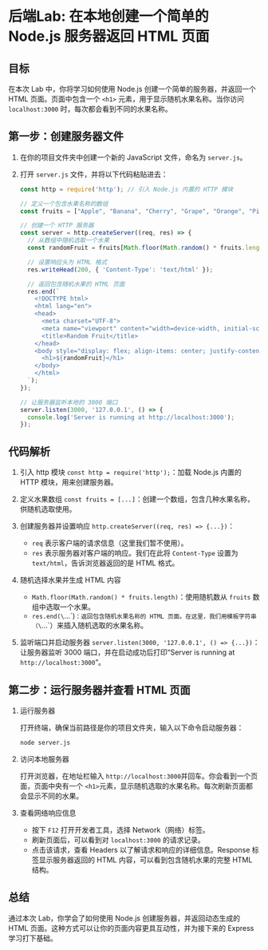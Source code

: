 # 后端Lab: 在本地创建一个简单的 Node.js 服务器返回 HTML 页面

## 目标

在本次 Lab 中，你将学习如何使用 Node.js 创建一个简单的服务器，并返回一个 HTML 页面。页面中包含一个 `<h1>`​ 元素，用于显示随机水果名称。当你访问 `localhost:3000`​ 时，每次都会看到不同的水果名称。

## 第一步：创建服务器文件

1. 在你的项目文件夹中创建一个新的 JavaScript 文件，命名为 `server.js`​。
2. 打开 `server.js`​ 文件，并将以下代码粘贴进去：

    ```javascript
    const http = require('http'); // 引入 Node.js 内置的 HTTP 模块

    // 定义一个包含水果名称的数组
    const fruits = ["Apple", "Banana", "Cherry", "Grape", "Orange", "Pineapple"];

    // 创建一个 HTTP 服务器
    const server = http.createServer((req, res) => {
      // 从数组中随机选取一个水果
      const randomFruit = fruits[Math.floor(Math.random() * fruits.length)];

      // 设置响应头为 HTML 格式
      res.writeHead(200, { 'Content-Type': 'text/html' });

      // 返回包含随机水果的 HTML 页面
      res.end(`
        <!DOCTYPE html>
        <html lang="en">
        <head>
          <meta charset="UTF-8">
          <meta name="viewport" content="width=device-width, initial-scale=1.0">
          <title>Random Fruit</title>
        </head>
        <body style="display: flex; align-items: center; justify-content: center; height: 100vh; font-family: Arial, sans-serif;">
          <h1>${randomFruit}</h1>
        </body>
        </html>
      `);
    });

    // 让服务器监听本地的 3000 端口
    server.listen(3000, '127.0.0.1', () => {
      console.log('Server is running at http://localhost:3000');
    });
    ```

## 代码解析

1. 引入 http 模块
    `const http = require('http');`​：加载 Node.js 内置的 HTTP 模块，用来创建服务器。
2. 定义水果数组
    `const fruits = [...]`​：创建一个数组，包含几种水果名称，供随机选取使用。
3. 创建服务器并设置响应
    `http.createServer((req, res) => {...})`​：

    * ​`req`​ 表示客户端的请求信息（这里我们暂不使用）。
    * ​`res`​ 表示服务器对客户端的响应。我们在此将 `Content-Type`​ 设置为 `text/html`​，告诉浏览器返回的是 HTML 格式。
4. 随机选择水果并生成 HTML 内容

    * ​`Math.floor(Math.random() * fruits.length)`​：使用随机数从 `fruits`​ 数组中选取一个水果。
    * ​`res.end(\`​<html>...</html>\`)`：返回包含随机水果名称的 HTML 页面。在这里，我们用模板字符串（\`​...\`）来插入随机选取的水果名称。
5. 监听端口并启动服务器
    `server.listen(3000, '127.0.0.1', () => {...})`​：让服务器监听 3000 端口，并在启动成功后打印“Server is running at `http://localhost:3000`”。

## 第二步：运行服务器并查看 HTML 页面

1. 运行服务器

    打开终端，确保当前路径是你的项目文件夹，输入以下命令启动服务器：

    ```bash
    node server.js
    ```
2. 访问本地服务器

    打开浏览器，在地址栏输入 `http://localhost:3000`​ 并回车。你会看到一个页面，页面中央有一个 `<h1>`​ 元素，显示随机选取的水果名称。每次刷新页面都会显示不同的水果。
3. 查看网络响应信息

    * 按下 `F12`​ 打开开发者工具，选择 Network（网络）标签。
    * 刷新页面后，可以看到对 `localhost:3000`​ 的请求记录。
    * 点击该请求，查看 Headers 以了解请求和响应的详细信息。Response 标签显示服务器返回的 HTML 内容，可以看到包含随机水果的完整 HTML 结构。

## 总结

通过本次 Lab，你学会了如何使用 Node.js 创建服务器，并返回动态生成的 HTML 页面。这种方式可以让你的页面内容更具互动性，并为接下来的 Express 学习打下基础。
